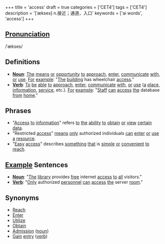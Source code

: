 +++
title = 'access'
draft = true
categories = ['CET4']
tags = ['CET4']
description = '[ˈækses] n.接近；通道，入口'
keywords = ['ai words', 'access']
+++

## [Pronunciation](/post/pronunciation/)
/ˈækses/

## Definitions
- **[Noun](/post/noun/)**: [The](/post/the/) [means](/post/means/) [or](/post/or/) [opportunity](/post/opportunity/) [to](/post/to/) [approach](/post/approach/), [enter](/post/enter/), [communicate](/post/communicate/) [with](/post/with/), [or](/post/or/) [use](/post/use/). [For](/post/for/) [example](/post/example/): "[The](/post/the/) [building](/post/building/) has wheelchair [access](/post/access/)." 
- **[Verb](/post/verb/)**: [To](/post/to/) [be](/post/be/) [able](/post/able/) [to](/post/to/) [approach](/post/approach/), [enter](/post/enter/), [communicate](/post/communicate/) [with](/post/with/), [or](/post/or/) [use](/post/use/) ([a](/post/a/) [place](/post/place/), [information](/post/information/), [service](/post/service/), etc.). [For](/post/for/) [example](/post/example/): "[Staff](/post/staff/) [can](/post/can/) [access](/post/access/) [the](/post/the/) database [from](/post/from/) [home](/post/home/)."

## Phrases
- "[Access](/post/access/) [to](/post/to/) [information](/post/information/)" refers [to](/post/to/) [the](/post/the/) [ability](/post/ability/) [to](/post/to/) [obtain](/post/obtain/) [or](/post/or/) [view](/post/view/) [certain](/post/certain/) [data](/post/data/).
- "Restricted [access](/post/access/)" [means](/post/means/) [only](/post/only/) authorized individuals [can](/post/can/) [enter](/post/enter/) [or](/post/or/) [use](/post/use/) [a](/post/a/) [resource](/post/resource/).
- "[Easy](/post/easy/) [access](/post/access/)" describes [something](/post/something/) [that](/post/that/) is [simple](/post/simple/) [or](/post/or/) [convenient](/post/convenient/) [to](/post/to/) [reach](/post/reach/).

## [Example](/post/example/) Sentences
- **[Noun](/post/noun/)**: "[The](/post/the/) [library](/post/library/) provides [free](/post/free/) internet [access](/post/access/) [to](/post/to/) [all](/post/all/) visitors."
- **[Verb](/post/verb/)**: "[Only](/post/only/) authorized [personnel](/post/personnel/) [can](/post/can/) [access](/post/access/) [the](/post/the/) server [room](/post/room/)."

## Synonyms
- [Reach](/post/reach/)
- [Enter](/post/enter/)
- [Utilize](/post/utilize/)
- [Obtain](/post/obtain/)
- [Admission](/post/admission/) ([noun](/post/noun/))
- [Gain](/post/gain/) [entry](/post/entry/) ([verb](/post/verb/))
